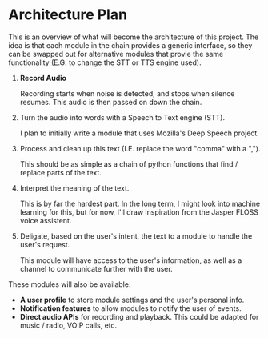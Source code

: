 # Architecture Plan

This is an overview of what will become the architecture of this project. The idea is that each module in the chain provides a generic interface, so they can be swapped out for alternative modules that provie the same functionality (E.G. to change the STT or TTS engine used).

1. **Record Audio**
    
    Recording starts when noise is detected, and stops when silence resumes. This audio is then passed on down the chain.

2. Turn the audio into words with a Speech to Text engine (STT).
    
    I plan to initially write a module that uses Mozilla's Deep Speech project.

3. Process and clean up this text (I.E. replace the word "comma" with a ",").
    
    This should be as simple as a chain of python functions that find / replace parts of the text.

4. Interpret the meaning of the text.
    
    This is by far the hardest part. In the long term, I might look into machine learning for this, but for now, I'll draw inspiration from the Jasper FLOSS voice assistent.

5. Deligate, based on the user's intent, the text to a module to handle the user's request.
    
    This module will have access to the user's information, as well as a channel to communicate further with the user.

These modules will also be available:

* **A user profile** to store module settings and the user's personal info.
* **Notification features** to allow modules to notify the user of events.
* **Direct audio APIs** for recording and playback. This could be adapted for music / radio, VOIP calls, etc.

